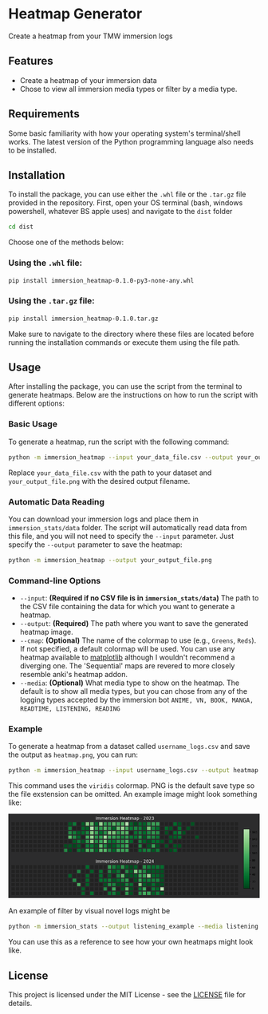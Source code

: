 # Heatmap Generator

Create a heatmap from your TMW immersion logs

## Features

- Create a heatmap of your immersion data
- Chose to view all immersion media types or filter by a  media type.


## Requirements
Some basic familiarity with how your operating system's terminal/shell works. The latest version of the Python programming language also needs to be installed.

## Installation

To install the package, you can use either the `.whl` file or the `.tar.gz` file provided in the repository. First, open your OS terminal (bash, windows powershell, whatever BS apple uses) and navigate to the `dist` folder
```bash
cd dist
```
 Choose one of the methods below:

### Using the `.whl` file:

```bash
pip install immersion_heatmap-0.1.0-py3-none-any.whl
```

### Using the `.tar.gz` file:

```bash
pip install immersion_heatmap-0.1.0.tar.gz
```

Make sure to navigate to the directory where these files are located before running the installation commands or execute them using the file path.

## Usage

After installing the package, you can use the script from the terminal to generate heatmaps. Below are the instructions on how to run the script with different options:

### Basic Usage

To generate a heatmap, run the script with the following command:

```bash
python -m immersion_heatmap --input your_data_file.csv --output your_output_file.png
```

Replace `your_data_file.csv` with the path to your dataset and `your_output_file.png` with the desired output filename.

### Automatic Data Reading

You can download your immersion logs and place them in `immersion_stats/data` folder. The script will automatically read data from this file, and you will not need to specify the `--input` parameter. Just specify the `--output` parameter to save the heatmap:

```bash
python -m immersion_heatmap --output your_output_file.png
```

### Command-line Options

- `--input`: **(Required if no CSV file is in `immersion_stats/data`)** The path to the CSV file containing the data for which you want to generate a heatmap.
- `--output`: **(Required)** The path where you want to save the generated heatmap image.
- `--cmap`: **(Optional)** The name of the colormap to use (e.g., `Greens`, `Reds`). If not specified, a default colormap will be used. You can use any heatmap available to [matplotlib](https://matplotlib.org/stable/users/explain/colors/colormaps.html) although I wouldn't recommend a diverging one. The 'Sequential' maps are revered to more closely resemble anki's heatmap addon.
- `--media`: **(Optional)** What media type to show on the heatmap. The default is to show all media types, but you can chose from any of the logging types accepted by the immersion bot ```ANIME, VN, BOOK, MANGA, READTIME, LISTENING, READING```


### Example

To generate a heatmap from a dataset called `username_logs.csv` and save the output as `heatmap.png`, you can run:

```bash
python -m immersion_heatmap --input username_logs.csv --output heatmap --cmap viridis
```

This command uses the `viridis` colormap. PNG is the default save type so the file exstension can be omitted. An example image might look something like:

![Example Heatmap](examples/test.png)

An example of filter by visual novel logs might be
```bash
python -m immersion_stats --output listening_example --media listening
```

You can use this as a reference to see how your own heatmaps might look like.


## License

This project is licensed under the MIT License - see the [LICENSE](LICENSE) file for details.
